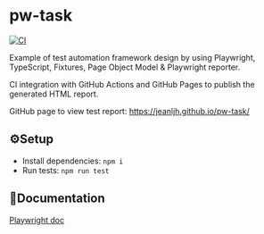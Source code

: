# pw-task

[![CI](https://github.com/jeanljh/pw-task/actions/workflows/main.yml/badge.svg)](https://github.com/jeanljh/pw-task/actions/workflows/main.yml)

Example of test automation framework design by using Playwright, TypeScript, Fixtures, Page Object Model & Playwright reporter.

CI integration with GitHub Actions and GitHub Pages to publish the generated HTML report.

GitHub page to view test report: https://jeanljh.github.io/pw-task/

## ⚙Setup
* Install dependencies: `npm i`
* Run tests: `npm run test`

## 📖Documentation
<a href="https://playwright.dev/docs/intro">Playwright doc</a>
